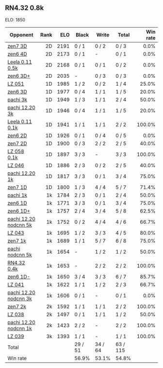 ## RN4.32 0.8k ##

ELO: 1850

Opponent | Rank | ELO | Black | Write | Total | Win rate
---------|-----:|----:|-------|-------|-------|-------:
[zen7 3D](zen7%203D.md) | 2D | 2191 | 0 / 1 | 0 / 2 | 0 / 3 | 0.0%
[zen6 4D](zen6%204D.md) | 2D | 2173 | 0 / 1 | - | 0 / 1 | 0.0%
[Leela 0.11 0.5k](Leela%200.11%200.5k.md) | 2D | 2168 | 0 / 1 | 0 / 1 | 0 / 2 | 0.0%
[zen6 3D+](zen6%203D+.md) | 2D | 2035 | - | 0 / 3 | 0 / 3 | 0.0%
[LZ 051](LZ%20051.md) | 1D | 1985 | 1 / 2 | 0 / 2 | 1 / 4 | 25.0%
[zen6 3D](zen6%203D.md) | 1D | 1977 | 0 / 4 | 1 / 1 | 1 / 5 | 20.0%
[pachi 3k](pachi%203k.md) | 1D | 1949 | 1 / 3 | 1 / 1 | 2 / 4 | 50.0%
[pachi 12.20 3k](pachi%2012.20%203k.md) | 1D | 1946 | 0 / 4 | 1 / 1 | 1 / 5 | 20.0%
[Leela 0.11 0.1k](Leela%200.11%200.1k.md) | 1D | 1941 | 1 / 1 | 1 / 1 | 2 / 2 | 100.0%
[zen6 2D](zen6%202D.md) | 1D | 1926 | 0 / 1 | 0 / 4 | 0 / 5 | 0.0%
[zen7 2D](zen7%202D.md) | 1D | 1900 | 0 / 3 | 2 / 2 | 2 / 5 | 40.0%
[LZ 058 0.1k](LZ%20058%200.1k.md) | 1D | 1897 | 3 / 3 | - | 3 / 3 | 100.0%
[LZ 046](LZ%20046.md) | 1D | 1886 | 2 / 3 | 0 / 2 | 2 / 5 | 40.0%
[pachi 12.20 1k](pachi%2012.20%201k.md) | 1D | 1817 | 3 / 3 | 0 / 1 | 3 / 4 | 75.0%
[zen7 1D](zen7%201D.md) | 1D | 1800 | 1 / 3 | 4 / 4 | 5 / 7 | 71.4%
[pachi 1k](pachi%201k.md) | 1k | 1784 | 2 / 3 | 0 / 1 | 2 / 4 | 50.0%
[zen6 1D](zen6%201D.md) | 1k | 1771 | 3 / 3 | 0 / 1 | 3 / 4 | 75.0%
[zen6 1D+](zen6%201D+.md) | 1k | 1757 | 2 / 4 | 3 / 4 | 5 / 8 | 62.5%
[pachi 12.20 nodcnn 5k](pachi%2012.20%20nodcnn%205k.md) | 1k | 1752 | 0 / 2 | 4 / 4 | 4 / 6 | 66.7%
[LZ 043](LZ%20043.md) | 1k | 1695 | 1 / 2 | 3 / 3 | 4 / 5 | 80.0%
[zen7 1k](zen7%201k.md) | 1k | 1689 | 1 / 1 | 5 / 7 | 6 / 8 | 75.0%
[pachi nodcnn 5k](pachi%20nodcnn%205k.md) | 1k | 1654 | - | 1 / 2 | 1 / 2 | 50.0%
[RN4.32 0.4k](RN4.32%200.4k.md) | 1k | 1653 | - | 2 / 2 | 2 / 2 | 100.0%
[zen6 1D-](zen6%201D-.md) | 1k | 1650 | 3 / 4 | 3 / 3 | 6 / 7 | 85.7%
[LZ 041](LZ%20041.md) | 1k | 1622 | 1 / 1 | 1 / 2 | 2 / 3 | 66.7%
[pachi 12.20 nodcnn 3k](pachi%2012.20%20nodcnn%203k.md) | 1k | 1606 | 0 / 1 | - | 0 / 1 | 0.0%
[zen7 2k](zen7%202k.md) | 2k | 1592 | 1 / 1 | 1 / 1 | 2 / 2 | 100.0%
[LZ 038](LZ%20038.md) | 2k | 1497 | 0 / 1 | 1 / 1 | 1 / 2 | 50.0%
[pachi 12.20 nodcnn 1k](pachi%2012.20%20nodcnn%201k.md) | 2k | 1423 | 2 / 2 | - | 2 / 2 | 100.0%
[LZ 039](LZ%20039.md) | 3k | 1393 | 1 / 1 | - | 1 / 1 | 100.0%
Total | | | 29 / 51 | 34 / 64 | 63 / 115 | 
Win rate| | | 56.9% | 53.1% | 54.8% | 
